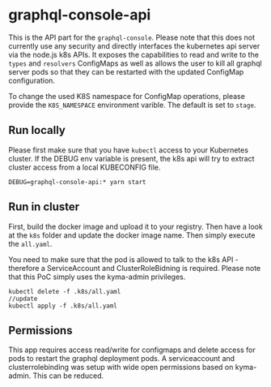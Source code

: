 # graphql-console-api

This is the API part for the `graphql-console`. Please note that this does not currently use any security and directly interfaces the kubernetes api server via the node.js k8s APIs. It exposes the capabilities to read and write to the `types` and `resolvers` ConfigMaps as well as allows the user to kill all graphql server pods so that they can be restarted with the updated ConfigMap configuration. 

To change the used K8S namespace for ConfigMap operations, please provide the `K8S_NAMESPACE` environment varible. The default is set to `stage`. 

## Run locally

Please first make sure that you have `kubectl` access to your Kubernetes cluster. If the DEBUG env variable is present, the k8s api will try to extract cluster access from a local KUBECONFIG file. 

```
DEBUG=graphql-console-api:* yarn start
```

## Run in cluster

First, build the docker image and upload it to your registry. Then have a look at the `k8s` folder and update the docker image name. Then simply execute the `all.yaml`. 

You need to make sure that the pod is allowed to talk to the k8s API - therefore a ServiceAccount and ClusterRoleBidning is required. Please note that this PoC simply uses the kyma-admin privileges. 

```
kubectl delete -f .k8s/all.yaml
//update
kubectl apply -f .k8s/all.yaml
```

## Permissions
This app requires access read/write for configmaps and delete access for pods to restart the graphql deployment pods. A serviceaccount and clusterrolebinding was setup with wide open permissions based on kyma-admin. This can be reduced. 
